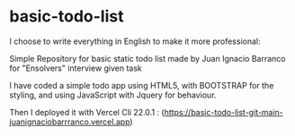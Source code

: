 # basic-todo-list
I choose to write everything in English to make it more professional:


  Simple Repository for basic static todo list made by Juan Ignacio Barranco for "Ensolvers" interview given task



  I have coded a simple todo app using HTML5, with BOOTSTRAP for the styling, and using JavaScript with Jquery for behaviour. 

  
  Then I deployed it with Vercel Cli 22.0.1 : (https://basic-todo-list-git-main-juanignaciobarrranco.vercel.app)
  
  
